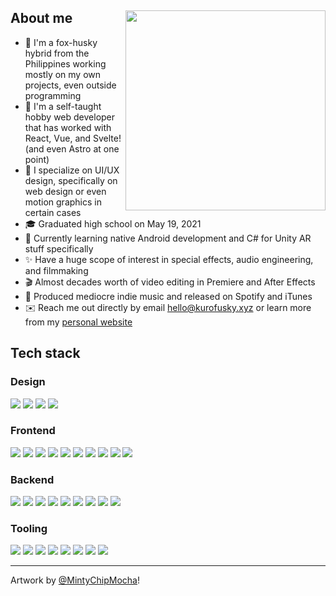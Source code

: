 <div>
  <img src="https://res.cloudinary.com/kuroji-fusky-s3/image/upload/fursonas/MintyChipMocha_orig.png" align="right" width="320" />
  <h2 align="left">About me</h2>
</div>

- 🦊 I'm a fox-husky hybrid from the Philippines working mostly on my own projects, even outside programming
- 🤹 I'm a self-taught hobby web developer that has worked with React, Vue, and Svelte! (and even Astro at one point)
- 🎨 I specialize on UI/UX design, specifically on web design or even motion graphics in certain cases
- 🎓 Graduated high school on May 19, 2021
- 🌱 Currently learning native Android development and C# for Unity AR stuff specifically
- ✨ Have a huge scope of interest in special effects, audio engineering, and filmmaking
- 🎬 Almost decades worth of video editing in Premiere and After Effects
- 🎵 Produced mediocre indie music and released on Spotify and iTunes
- ✉️ Reach me out directly by email <hello@kurofusky.xyz> or learn more from my [personal website](https://kurofusky.xyz/about)

## Tech stack

### Design

![](https://skillicons.dev/icons?i=figma)
![](https://skillicons.dev/icons?i=ai)
![](https://skillicons.dev/icons?i=ps)
![](https://skillicons.dev/icons?i=ae)

### Frontend

![](https://skillicons.dev/icons?i=js)
![](https://skillicons.dev/icons?i=ts)
![](https://skillicons.dev/icons?i=sass)
![](https://skillicons.dev/icons?i=tailwindcss)
![](https://skillicons.dev/icons?i=electron)
![](https://skillicons.dev/icons?i=vue)
![](https://skillicons.dev/icons?i=nuxt)
![](https://skillicons.dev/icons?i=react)
![](https://skillicons.dev/icons?i=nextjs)
![](https://skillicons.dev/icons?i=svelte)

### Backend

![](https://skillicons.dev/icons?i=py)
![](https://skillicons.dev/icons?i=go)
![](https://skillicons.dev/icons?i=supabase)
![](https://skillicons.dev/icons?i=redis)
![](https://skillicons.dev/icons?i=postgres)
![](https://skillicons.dev/icons?i=graphql)
![](https://skillicons.dev/icons?i=express)
![](https://skillicons.dev/icons?i=cloudflare)
![](https://skillicons.dev/icons?i=vercel)

### Tooling

![](https://skillicons.dev/icons?i=git)
![](https://skillicons.dev/icons?i=androidstudio)
![](https://skillicons.dev/icons?i=neovim)
![](https://skillicons.dev/icons?i=vscode)
![](https://skillicons.dev/icons?i=github)
![](https://skillicons.dev/icons?i=linux)
![](https://skillicons.dev/icons?i=docker)
![](https://skillicons.dev/icons?i=postman)

---

Artwork by [@MintyChipMocha](https://www.youtube.com/@MintyChipMocha)!

[sp]: https://github.com/openfurs/searchpets
[paco]: https://github.com/kuroji-fusky/pacopanda-drawing-stats
[mf]: https://github.com/MyFursona-Project/MyFursona
[pwa]: https://github.com/kuroji-fusky/pwa-generator
[personal]: https://github.com/kuroji-fusky/kurofusky.xyz
[bui]: https://github.com/kuroji-fusky/Biro-UI
[gumball]: https://github.com/kuroji-fusky/The-Gumball-API
[tz]: https://github.com/kuroji-fusky/timezone-tracker
[yajg]: https://github.com/kuroji-fusky/yajg

